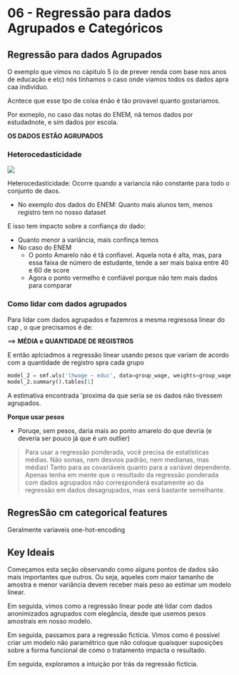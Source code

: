 # 06 - Regressão para dados Agrupados e Categóricos



## Regressão para dados Agrupados

O exemplo que vimos no cápitulo 5 (o de prever renda com base nos anos de educaçâo e etc) nós tinhamos o caso onde viamos todos os dados apra caa indivíduo.

Acntece que esse tpo de coisa énão é tão provavel quanto gostariamos.

Por exmeplo, no caso das notas do ENEM, nã temos  dados por estudadnote, e sim dados por escola.

**OS DADOS ESTÃO AGRUPADOS**

### Heterocedasticidade

![](https://matheusfacure.github.io/python-causality-handbook/_images/06-Grouped-and-Dummy-Regression_2_0.png)

Heterocedasticidade: Ocorre quando a variancia não constante para todo o conjunto de daos.

+ No exemplo dos dados do ENEM: Quanto mais alunos tem, menos registro tem no nosso dataset

E isso tem impacto sobre a confiança do dado:

+ Quanto menor a variância, mais confinça temos
+ No caso do ENEM
  + O ponto Amarelo não é tã confiavel. Aquela nota é alta, mas, para essa faixa de número de estudante, tende a ser mais baixa entre 40 e 60 de score
  + Agora o ponto vermelho é confiável porque não tem mais dados para comparar

### Como lidar com dados agrupados

Para lidar com dados agrupados e fazemros a mesma regresosa linear do cap , o que precisamos é de:

==> **MÉDIA e QUANTIDADE DE REGISTROS**

E entâo aplciadmos a regressão linear usando pesos que variam de acordo com a quantidade de registro spra cada grupo

```python
model_2 = smf.wls('lhwage ~ educ', data=group_wage, weights=group_wage["count"]).fit()
model_2.summary().tables[1]
```

A estimativa encontrada 'proxima da que seria se os dados nâo tivessem agrupados.

**Porque usar pesos**

+ Poruqe, sem pesos, daria mais ao ponto amarelo do que devria (e deveria ser pouco já que é um outlier)

> Para usar a regressão ponderada, você precisa de estatísticas médias. Não somas, nem desvios padrão, nem medianas, mas médias! Tanto para as covariáveis quanto para a variável dependente. Apenas tenha em mente que o resultado da regressão ponderada com dados agrupados não corresponderá exatamente ao da regressão em dados desagrupados, mas será bastante semelhante.

## RegresSâo cm categorical features

Geralmente variaveis one-hot-encoding



## Key Ideais

Começamos esta seção observando como alguns pontos de dados são mais importantes que outros. Ou seja, aqueles com maior tamanho de amostra e menor variância devem receber mais peso ao estimar um modelo linear. 

Em seguida, vimos como a regressão linear pode até lidar com dados anonimizados agrupados com elegância, desde que usemos pesos amostrais em nosso modelo.

Em seguida, passamos para a regressão fictícia. Vimos como é possível criar um modelo não paramétrico que não coloque quaisquer suposições sobre a forma funcional de como o tratamento impacta o resultado. 

Em seguida, exploramos a intuição por trás da regressão fictícia.